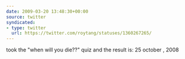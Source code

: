 ```yaml
---
date: 2009-03-20 13:48:30+00:00
source: twitter
syndicated:
- type: twitter
  url: https://twitter.com/roytang/statuses/1360267265/
---
```


took the "when will you die??" quiz and the result is: 25 october , 2008
